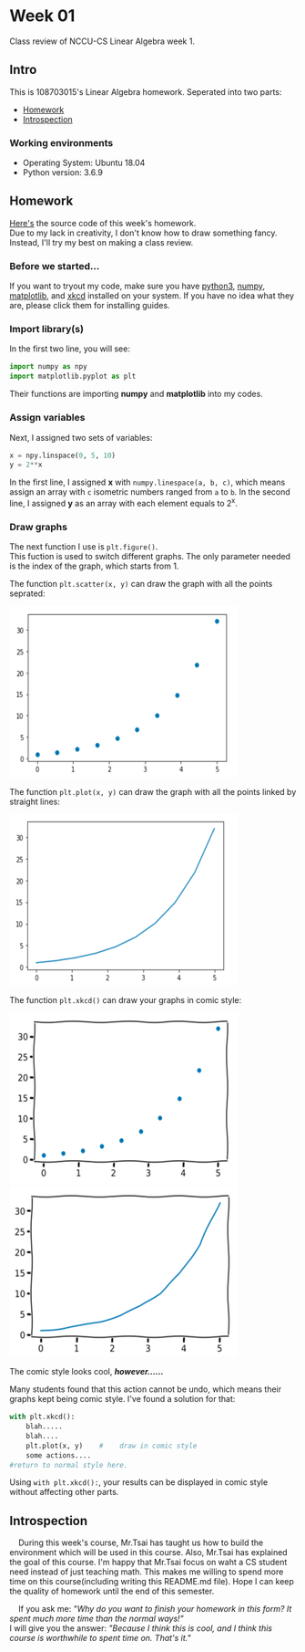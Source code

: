 # Week 01

Class review of NCCU-CS Linear Algebra week 1.

## Intro

This is 108703015's Linear Algebra homework. Seperated into two parts:

 - [Homework](https://github.com/dark9ive/Linear_Algebra-HW/tree/master/week01#homework)
 - [Introspection](https://github.com/dark9ive/Linear_Algebra-HW/tree/master/week01#introspection)

### Working environments

 - Operating System: Ubuntu 18.04
 - Python version: 3.6.9

## Homework

[Here's](https://github.com/dark9ive/Linear_Algebra-HW/blob/master/week01/homework01.py) the source code of this week's homework.  
Due to my lack in creativity, I don't know how to draw something fancy. Instead, I'll try my best on making a class review.

### Before we started...

If you want to tryout my code, make sure you have [python3](https://wiki.python.org/moin/BeginnersGuide/Download), [numpy](https://www.scipy.org/install.html), [matplotlib](https://matplotlib.org/users/installing.html), and [xkcd](https://xkcd.com/1654/) installed on your system. If you have no idea what they are, please click them for installing guides.

### Import library(s)

In the first two line, you will see:

```python
import numpy as npy
import matplotlib.pyplot as plt
```

Their functions are importing **numpy** and **matplotlib** into my codes.  

### Assign variables

Next, I assigned two sets of variables:

```python
x = npy.linspace(0, 5, 10)
y = 2**x 
```

In the first line, I assigned **x** with `numpy.linespace(a, b, c)`, which means assign an array with `c` isometric numbers ranged from `a` to `b`. In the second line, I assigned **y** as an array with each element equals to 2<sup>x</sup>.  

### Draw graphs

The next function I use is `plt.figure()`.  
This fuction is used to switch different graphs. The only parameter needed is the index of the graph, which starts from 1.  
  
The function `plt.scatter(x, y)` can draw the graph with all the points seprated:  

<img id="figure01" src="https://github.com/dark9ive/Linear_Algebra-HW/blob/master/week01/pics/figure01.png" width="400" height="300">

The function `plt.plot(x, y)` can draw the graph with all the points linked by straight lines:  

<img id="figure02" src="https://github.com/dark9ive/Linear_Algebra-HW/blob/master/week01/pics/figure02.png" width="400" height="300">

The function `plt.xkcd()` can draw your graphs in comic style:  

<img id="figure03" src="https://github.com/dark9ive/Linear_Algebra-HW/blob/master/week01/pics/figure03.png" width="400" height="300"><img id="figure04" src="https://github.com/dark9ive/Linear_Algebra-HW/blob/master/week01/pics/figure04.png" width="400" height="300">

The comic style looks cool, ***however......***  
  
Many students found that this action cannot be undo, which means their graphs kept being comic style. I've found a solution for that:

```python
with plt.xkcd():
    blah.....
    blah....
    plt.plot(x, y)    #    draw in comic style
    some actions....
#return to normal style here. 
```

Using `with plt.xkcd():`, your results can be displayed in comic style without affecting other parts.  

## Introspection

&nbsp;&nbsp;&nbsp;&nbsp;During this week's course, Mr.Tsai has taught us how to build the environment which will be used in this course. Also, Mr.Tsai has explained the goal of this course. I'm happy that Mr.Tsai focus on waht a CS student need instead of just teaching math. This makes me willing 
to spend more time on this course(including writing this README.md file). Hope I can keep the quality of homework until the end of this semester.  
  
&nbsp;&nbsp;&nbsp;&nbsp;If you ask me: *"Why do you want to finish your homework in this form? It spent much more time than the normal ways!"*  
I will give you the answer: *"Because I think this is cool, and I think this course is worthwhile to spent time on. That's it."*
